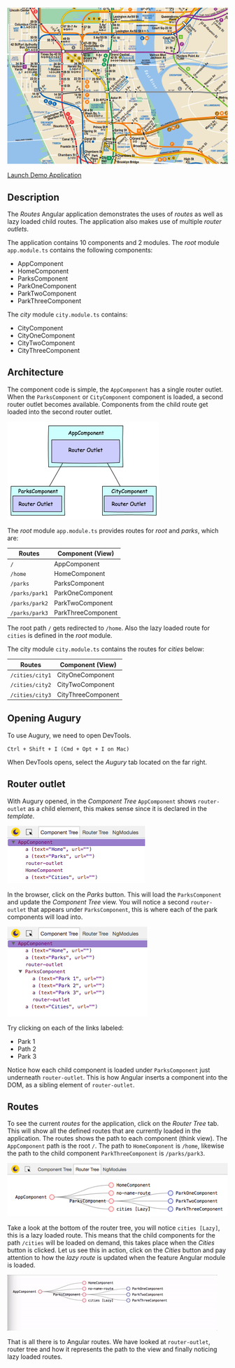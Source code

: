 ![Image NYC Metro](images/routes-nyc.png)

<a href="/examples/routes/app/index.html" target="blank">Launch Demo Application</a>

## Description

The _Routes_ Angular application demonstrates the uses of _routes_ as well as lazy loaded child routes. The application also makes use of multiple _router outlets_.

The application contains 10 components and 2 modules. The _root_ module `app.module.ts` contains the following components:

- AppComponent
- HomeComponent
- ParksComponent
- ParkOneComponent
- ParkTwoComponent
- ParkThreeComponent

The _city_ module `city.module.ts` contains:

- CityComponent
- CityOneComponent
- CityTwoComponent
- CityThreeComponent

## Architecture

The component code is simple, the `AppComponent` has a single router outlet. When the `ParksComponent` or `CityComponent` component is loaded, a second router outlet becomes available. Components from the child route get loaded into the second router outlet.

<img src="images/router-outlet.png" width="346">

The _root_ module `app.module.ts` provides routes for _root_ and _parks_, which are:

| Routes         | Component (View)   |
| -------------- | ------------------ |
| `/`            | AppComponent       |
| `/home`        | HomeComponent      |
| `/parks`       | ParksComponent     |
| `/parks/park1` | ParkOneComponent   |
| `/parks/park2` | ParkTwoComponent   |
| `/parks/park3` | ParkThreeComponent |

The root path `/` gets redirected to `/home`. Also the lazy loaded route for `cities` is defined in the _root_ module.

The city module `city.module.ts` contains the routes for _cities_ below:

| Routes          | Component (View)   |
| --------------- | ------------------ |
| `/cities/city1` | CityOneComponent   |
| `/cities/city2` | CityTwoComponent   |
| `/cities/city3` | CityThreeComponent |

## Opening Augury

To use Augury, we need to open DevTools.

```
Ctrl + Shift + I (Cmd + Opt + I on Mac)
```

When DevTools opens, select the _Augury_ tab located on the far right.

## Router outlet

With Augury opened, in the _Component Tree_ `AppComponent` shows `router-outlet` as a child element, this makes sense since it is declared in the _template_.

![Image Component Tree](images/routes-ct.png)

In the browser, click on the _Parks_ button. This will load the `ParksComponent` and update the _Component Tree_ view. You will notice a second `router-outlet` that appears under `ParksComponent`, this is where each of the park components will load into.

![Images Routes Parks](images/routes-parks.png)

Try clicking on each of the links labeled:

- Park 1
- Path 2
- Park 3

Notice how each child component is loaded under `ParksComponent` just underneath `router-outlet`. This is how Angular inserts a component into the DOM, as a sibling element of `router-outlet`.

## Routes

To see the current _routes_ for the application, click on the _Router Tree_ tab. This will show all the defined routes that are currently loaded in the application. The routes shows the path to each component (think view). The `AppComponent` path is the root `/`. The path to `HomeComponent` is `/home`, likewise the path to the child component `ParkThreeComponent` is `/parks/park3`.

![Image Route tree](images/routes-router-tree.png)

Take a look at the bottom of the router tree, you will notice `cities [Lazy]`, this is a lazy loaded route. This means that the child components for the path `/cities` will be loaded on demand, this takes place when the _Cities_ button is clicked. Let us see this in action, click on the _Cities_ button and pay attention to how the _lazy route_ is updated when the feature Angular module is loaded.

![Image Lazy routes](images/routes-lazy.gif)

That is all there is to Angular routes. We have looked at `router-outlet`, router tree and how it represents the path to the view and finally noticing lazy loaded routes.
